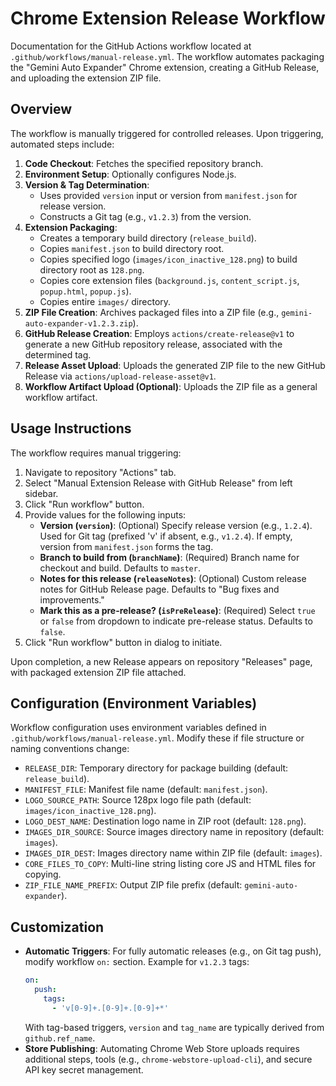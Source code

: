 # Chrome Extension Release Workflow

Documentation for the GitHub Actions workflow located at `.github/workflows/manual-release.yml`. The workflow automates packaging the "Gemini Auto Expander" Chrome extension, creating a GitHub Release, and uploading the extension ZIP file.

## Overview

The workflow is manually triggered for controlled releases. Upon triggering, automated steps include:

1.  **Code Checkout**: Fetches the specified repository branch.
2.  **Environment Setup**: Optionally configures Node.js.
3.  **Version & Tag Determination**:
    * Uses provided `version` input or version from `manifest.json` for release version.
    * Constructs a Git tag (e.g., `v1.2.3`) from the version.
4.  **Extension Packaging**:
    * Creates a temporary build directory (`release_build`).
    * Copies `manifest.json` to build directory root.
    * Copies specified logo (`images/icon_inactive_128.png`) to build directory root as `128.png`.
    * Copies core extension files (`background.js`, `content_script.js`, `popup.html`, `popup.js`).
    * Copies entire `images/` directory.
5.  **ZIP File Creation**: Archives packaged files into a ZIP file (e.g., `gemini-auto-expander-v1.2.3.zip`).
6.  **GitHub Release Creation**: Employs `actions/create-release@v1` to generate a new GitHub repository release, associated with the determined tag.
7.  **Release Asset Upload**: Uploads the generated ZIP file to the new GitHub Release via `actions/upload-release-asset@v1`.
8.  **Workflow Artifact Upload (Optional)**: Uploads the ZIP file as a general workflow artifact.

## Usage Instructions

The workflow requires manual triggering:

1.  Navigate to repository "Actions" tab.
2.  Select "Manual Extension Release with GitHub Release" from left sidebar.
3.  Click "Run workflow" button.
4.  Provide values for the following inputs:
    * **Version (`version`)**: (Optional) Specify release version (e.g., `1.2.4`). Used for Git tag (prefixed 'v' if absent, e.g., `v1.2.4`). If empty, version from `manifest.json` forms the tag.
    * **Branch to build from (`branchName`)**: (Required) Branch name for checkout and build. Defaults to `master`.
    * **Notes for this release (`releaseNotes`)**: (Optional) Custom release notes for GitHub Release page. Defaults to "Bug fixes and improvements."
    * **Mark this as a pre-release? (`isPreRelease`)**: (Required) Select `true` or `false` from dropdown to indicate pre-release status. Defaults to `false`.
5.  Click "Run workflow" button in dialog to initiate.

Upon completion, a new Release appears on repository "Releases" page, with packaged extension ZIP file attached.

## Configuration (Environment Variables)

Workflow configuration uses environment variables defined in `.github/workflows/manual-release.yml`. Modify these if file structure or naming conventions change:

* `RELEASE_DIR`: Temporary directory for package building (default: `release_build`).
* `MANIFEST_FILE`: Manifest file name (default: `manifest.json`).
* `LOGO_SOURCE_PATH`: Source 128px logo file path (default: `images/icon_inactive_128.png`).
* `LOGO_DEST_NAME`: Destination logo name in ZIP root (default: `128.png`).
* `IMAGES_DIR_SOURCE`: Source images directory name in repository (default: `images`).
* `IMAGES_DIR_DEST`: Images directory name within ZIP file (default: `images`).
* `CORE_FILES_TO_COPY`: Multi-line string listing core JS and HTML files for copying.
* `ZIP_FILE_NAME_PREFIX`: Output ZIP file prefix (default: `gemini-auto-expander`).

## Customization

* **Automatic Triggers**: For fully automatic releases (e.g., on Git tag push), modify workflow `on:` section. Example for `v1.2.3` tags:
    ```yaml
    on:
      push:
        tags:
          - 'v[0-9]+.[0-9]+.[0-9]+*'
    ```
  With tag-based triggers, `version` and `tag_name` are typically derived from `github.ref_name`.
* **Store Publishing**: Automating Chrome Web Store uploads requires additional steps, tools (e.g., `chrome-webstore-upload-cli`), and secure API key secret management.
